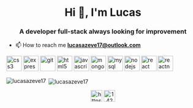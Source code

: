 <h1 align="center">Hi 👋, I'm Lucas</h1>
<h3 align="center">A developer full-stack always looking for improvement</h3>

- 📫 How to reach me **lucasazeve17@outlook.com**

<p align="left"><img src="https://devicons.github.io/devicon/devicon.git/icons/css3/css3-original-wordmark.svg" alt="css3" width="40" height="40"/> <img src="https://devicons.github.io/devicon/devicon.git/icons/express/express-original-wordmark.svg" alt="express" width="40" height="40"/> <img src="https://www.vectorlogo.zone/logos/git-scm/git-scm-icon.svg" alt="git" width="40" height="40"/> <img src="https://devicons.github.io/devicon/devicon.git/icons/html5/html5-original-wordmark.svg" alt="html5" width="40" height="40"/> <img src="https://devicons.github.io/devicon/devicon.git/icons/javascript/javascript-original.svg" alt="javascript" width="40" height="40"/> <img src="https://devicons.github.io/devicon/devicon.git/icons/mongodb/mongodb-original-wordmark.svg" alt="mongodb" width="40" height="40"/> <img src="https://devicons.github.io/devicon/devicon.git/icons/mysql/mysql-original-wordmark.svg" alt="mysql" width="40" height="40"/> <img src="https://devicons.github.io/devicon/devicon.git/icons/nodejs/nodejs-original-wordmark.svg" alt="nodejs" width="40" height="40"/> <img src="https://devicons.github.io/devicon/devicon.git/icons/react/react-original-wordmark.svg" alt="react" width="40" height="40"/> <img src="https://reactnative.dev/img/header_logo.svg" alt="reactnative" width="40" height="40"/></p><p><img align="left" src="https://github-readme-stats.vercel.app/api/top-langs/?username=lucasazeve17&layout=compact&hide=html" alt="lucasazeve17" /></p>

<p>&nbsp;<img align="center" src="https://github-readme-stats.vercel.app/api?username=lucasazeve17&show_icons=true" alt="lucasazeve17" /></p>

<p align="center">
<a href="https://linkedin.com/in/https://www.linkedin.com/in/lucas-azevedo-da-silva-2204a814b/" target="blank"><img align="center" src="https://cdn.jsdelivr.net/npm/simple-icons@3.0.1/icons/linkedin.svg" alt="https://www.linkedin.com/in/lucas-azevedo-da-silva-2204a814b/" height="30" width="30" ></a>
<a href="https://stackoverflow.com/users/14209978" target="blank"><img align="center" src="https://cdn.jsdelivr.net/npm/simple-icons@3.0.1/icons/stackoverflow.svg" alt="14209978" height="30" width="30" /></a>
</p>
